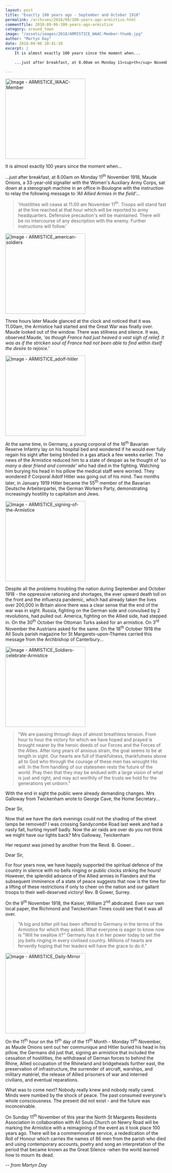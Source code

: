 ```yaml
---
layout: post
title: "Exactly 100 years ago - September and October 1918"
permalink: /archives/2018/09/100-years-ago-armistice.html
commentfile: 2018-09-06-100-years-ago-armistice
category: around_town
image: "/assets/images/2018/ARMISTICE_WAAC-Member-thumb.jpg"
author: "Martyn Day"
date: 2018-09-06 20:41:10
excerpt: |
    It is almost exactly 100 years since the moment when...

    ...just after breakfast, at 8.00am on Monday 11<sup>th</sup> November 1918, Maude Onions, a 33-year-old signaller with the Women's Auxiliary Army Corps, sat down at a stenograph machine in an office in Boulogne with the instruction to relay the following message to 'All Allied Armies in the field'...

---
```


<a href="/assets/images/2018/ARMISTICE_WAAC-Member.jpg" title="Click for a larger image"><img src="/assets/images/2018/ARMISTICE_WAAC-Member-thumb.jpg" width="250" alt="Image - ARMISTICE_WAAC-Member"  class="photo right"/></a>

It is almost exactly 100 years since the moment when...

...just after breakfast, at 8.00am on Monday 11<sup>th</sup> November 1918, Maude Onions, a 33-year-old signaller with the Women's Auxiliary Army Corps, sat down at a stenograph machine in an office in Boulogne with the instruction to relay the following message to <em>'All Allied Armies in the field'...</em>

> 'Hostilities will cease at 11.00 am November 11<sup>th</sup>. Troops will stand fast at the line reached at that hour which will be reported to army headquarters. Defensive precaution's will be maintained. There will be no intercourse of any description with the enemy. Further instructions will follow.'

<a href="/assets/images/2018/ARMISTICE_american-soldiers.jpg" title="Click for a larger image"><img src="/assets/images/2018/ARMISTICE_american-soldiers-thumb.jpg" width="250" alt="Image - ARMISTICE_american-soldiers"  class="photo right"/></a>


Three hours later Maude glanced at the clock and noticed that it was 11.00am, the Armistice had started and the Great War was finally over. Maude looked out of the window. There was stillness and silence. It was, observed Maude, <em>'as though France had just heaved a vast sigh of relief. It was as if the stricken soul of France had not been able to find within itself the desire to rejoice.'</em>

<a href="/assets/images/2018/ARMISTICE_adolf-hitler.jpg" title="Click for a larger image"><img src="/assets/images/2018/ARMISTICE_adolf-hitler-thumb.jpg" width="250" alt="Image - ARMISTICE_adolf-hitler"  class="photo right"/></a>

At the same time, in Germany, a young corporal of the 16<sup>th</sup> Bavarian Reserve Infantry lay on his hospital bed and wondered if he would ever fully regain his sight after being blinded in a gas attack a few weeks earlier. The news of the Armistice reduced him to a state of despair as he thought of <em>'so many a dear friend and comrade'</em> who had died in the fighting. Watching him burying his head in his pillow the medical staff were worried. They wondered if Corporal Adolf Hitler was going out of his mind. Two months later, in January 1919 Hitler became the 55<sup>th</sup> member of the Bavarian Deutsche Arbeiterpartei, the German Workers Party, demonstrating increasingly hostility to capitalism and Jews.

<a href="/assets/images/2018/ARMISTICE_signing-of-the-Armistice.jpg" title="Click for a larger image"><img src="/assets/images/2018/ARMISTICE_signing-of-the-Armistice-thumb.jpg" width="250" alt="Image - ARMISTICE_signing-of-the-Armistice"  class="photo right"/></a>

Despite all the problems troubling the nation during September and October 1918 - the oppressive rationing and shortages, the ever upward death toll on the front and the influenza pandemic, which had already taken the lives over 200,000 in Britain alone there was a clear sense that the end of the war was in sight. Russia, fighting on the German side and convulsed by 2 revolutions, had pulled out. America, fighting on the Allied side, had stepped in. On the 30<sup>th</sup> October the Ottoman Turks asked for an armistice. On 3<sup>rd</sup> November the Austrians asked for the same. On the 18<sup>th</sup> October 1918 the All Souls parish magazine for St Margarets-upon-Thames carried this message from the Archbishop of Canterbury...

<a href="/assets/images/2018/ARMISTICE_Soldiers-celebrate-Armistice.jpg" title="Click for a larger image"><img src="/assets/images/2018/ARMISTICE_Soldiers-celebrate-Armistice-thumb.jpg" width="250" alt="Image - ARMISTICE_Soldiers-celebrate-Armistice"  class="photo right"/></a>

> "We are passing through days of almost breathless tension. From hour to hour the victory for which we have hoped and prayed is brought nearer by the heroic deeds of our Forces and the Forces of the Allies. After long years of anxious strain, the goal seems to be at length in sight. Our hearts are full of thankfulness, thankfulness above all to God who through the courage of these men has wrought His will. In the firm handling of our statesmen rests the future of the world. Pray then that they may be endued with a large vision of what is just and right, and may act worthily of the trusts we hold for the generations yet unborn."


With the end in sight the public were already demanding changes. Mrs Galloway from Twickenham wrote to George Cave, the Home Secretary...

<div class="letter" markdown="1">

Dear Sir,

Now that we have the dark evenings could not the shading of the street lamps be removed? I was crossing Sandycombe Road last week and had a nasty fall, hurting myself badly. Now the air raids are over do you not think we might have our lights back? Mrs Galloway, Twickenham


</div>

Her request was joined by another from the Revd. B. Gower...

<div class="letter" markdown="1">

Dear Sir,

For four years now, we have happily supported the spiritual defence of the country in silence with no bells ringing or public clocks striking the hours! However, the splendid advance of the Allied armies in Flanders and the subsequent imminence of a state of peace suggests that now is the time for a lifting of these restrictions if only to cheer on the nation and our gallant troops to their well-deserved victory! Rev. B Gower, Surrey.

</div>

On the 9<sup>th</sup> November 1918, the Kaiser, William 2<sup>nd</sup> abdicated. Even our own local paper, the Richmond and Twickenham Times could see that it was all over.

> "A big and bitter pill has been offered to Germany in the terms of the Armistice for which they asked. What everyone is eager to know now is "Will he swallow it?" Germany has it in her power today to set the joy bells ringing in every civilised country. Millions of hearts are fervently hoping that her leaders will have the grace to do it."


<a href="/assets/images/2018/ARMISTICE_Daily-Mirror.jpg" title="Click for a larger image"><img src="/assets/images/2018/ARMISTICE_Daily-Mirror-thumb.jpg" width="250" alt="Image - ARMISTICE_Daily-Mirror"  class="photo right"/></a>

On the 11<sup>th</sup> hour on the 11<sup>th</sup> day of the 11<sup>th</sup> Month - Monday 11<sup>th</sup> November, as Maude Onions sent out her communique and Hitler buried his head in his pillow, the Germans did just that, signing an armistice that included the cessation of hostilities, the withdrawal of German forces to behind the Rhine, Allied occupation of the Rhineland and bridgeheads further east, the preservation of infrastructure, the surrender of aircraft, warships, and military mat&#233;riel, the release of Allied prisoners of war and interned civilians, and eventual reparations.

What was to come next? Nobody really knew and nobody really cared. Minds were numbed by the shock of peace. The past consumed everyone's whole consciousness. The present did not exist - and the future was inconceivable.

<div class="box" markdown="1">

On Sunday 11<sup>th</sup> November of this year the North St Margarets Residents Association in collaboration with All Souls Church on Newry Road will be marking the Armistice with a reimagining of the event as it took place 100 years ago. There will be a commemorative service, a rededication of the Roll of Honour which carries the names of 86 men from the parish who died and using contemporary accounts, poetry and song an interpretation of the period that became known as the Great Silence -when the world learned how to mourn its dead.


</div>

<cite>-- from Martyn Day</cite>
